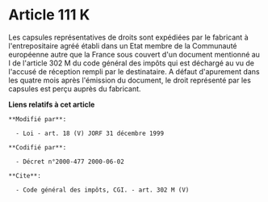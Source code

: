 # Article 111 K

Les capsules représentatives de droits sont expédiées par le fabricant à l'entrepositaire agréé établi dans un Etat membre de
la Communauté européenne autre que la France sous couvert d'un document mentionné au I de l'article 302 M du code général des
impôts qui est déchargé au vu de l'accusé de réception rempli par le destinataire. A défaut d'apurement dans les quatre mois
après l'émission du document, le droit représenté par les capsules est perçu auprès du fabricant.

**Liens relatifs à cet article**

	**Modifié par**:

	  - Loi - art. 18 (V) JORF 31 décembre 1999

	**Codifié par**:

	  - Décret n°2000-477 2000-06-02

	**Cite**:

	  - Code général des impôts, CGI. - art. 302 M (V)
